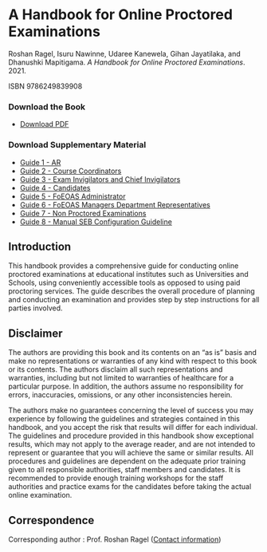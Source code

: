 # A Handbook for Online Proctored Examinations

Roshan Ragel, Isuru Nawinne, Udaree Kanewela, Gihan Jayatilaka, and Dhanushki Mapitigama. *A Handbook for Online Proctored Examinations*. 2021.

ISBN 9786249839908

### Download the Book
- [Download PDF](./A-Handbook-for-Online-Proctored-Examinations.pdf)

### Download Supplementary Material
- [Guide 1 - AR](./Guide-1-AR.pdf)
- [Guide 2 - Course Coordinators](./Guide-2-Course-Coordinators.pdf)
- [Guide 3 - Exam Invigilators and Chief Invigilators](./Guide-3-Exam-Invigilators-and-Chief-Invigilators.pdf)
- [Guide 4 - Candidates](./Guide-4-Candidates.pdf)
- [Guide 5 - FoEOAS Administrator](./Guide-5-FoEOAS-Administrator.pdf)
- [Guide 6 - FoEOAS Managers Department Representatives](./Guide-6-FoEOAS-Managers-Department-Representatives.pdf)
- [Guide 7 - Non Proctored Examinations](./Guide-7-Non-Proctored-Examinations.pdf)
- [Guide 8 - Manual SEB Configuration Guideline](./Guide-8-Manual-SEB-Configuration-Guideline.pdf)

## Introduction
This handbook provides a comprehensive guide for conducting online proctored examinations at educational institutes such as Universities and Schools, using conveniently accessible tools as opposed to using paid proctoring services. The guide describes the overall procedure of planning and conducting an examination and provides step by step instructions for all parties involved.

## Disclaimer
The authors are providing this book and its contents on an “as is” basis and make no representations or warranties of any kind with respect to this book or its contents. The authors disclaim all such representations and warranties, including but not limited to warranties of healthcare for a particular purpose. In addition, the authors assume no responsibility for errors, inaccuracies, omissions, or any other inconsistencies herein. 

The authors make no guarantees concerning the level of success you may experience by following the guidelines and strategies contained in this handbook, and you accept the risk that results will differ for each individual. The guidelines and procedure provided in this handbook show exceptional results, which may not apply to the average reader, and are not intended to represent or guarantee that you will achieve the same or similar results. All procedures and guidelines are dependent on the adequate prior training given to all responsible authorities, staff members and candidates. It is recommended to provide enough training workshops for the staff authorities and practice exams for the candidates before taking the actual online examination.

## Correspondence
Corresponding author : Prof. Roshan Ragel ([Contact information](http://roshan.ragel.net/))